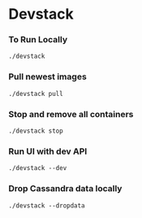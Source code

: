 # Devstack

### To Run Locally
`./devstack`

### Pull newest images
`./devstack pull`

### Stop and remove all containers
`./devstack stop`

### Run UI with dev API
`./devstack --dev`

### Drop Cassandra data locally
`./devstack --dropdata`
